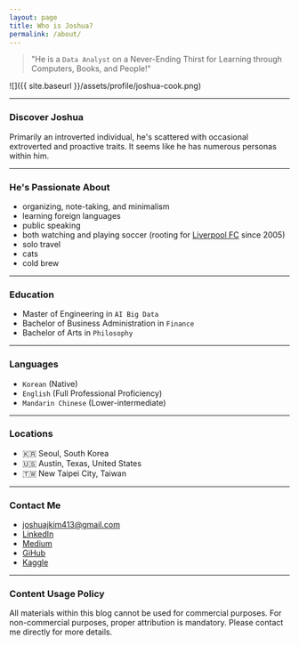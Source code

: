 ```yaml
---
layout: page
title: Who is Joshua?
permalink: /about/
---
```


> "He is a `Data Analyst` on a Never-Ending Thirst for Learning through Computers, Books, and People!"

![]({{ site.baseurl }}/assets/profile/joshua-cook.png)

---

### Discover Joshua

Primarily an introverted individual, he's scattered with occasional extroverted and proactive traits. It seems like he has numerous personas within him.

---

### He's Passionate About

* organizing, note-taking, and minimalism
* learning foreign languages
* public speaking
* both watching and playing soccer (rooting for [Liverpool FC](https://www.liverpoolfc.com/) since 2005)
* solo travel
* cats
* cold brew

---

### Education

* Master of Engineering in `AI Big Data`
* Bachelor of Business Administration in `Finance`
* Bachelor of Arts in `Philosophy`

---

### Languages

* `Korean` (Native)
* `English` (Full Professional Proficiency)
* `Mandarin Chinese` (Lower-intermediate)

---

### Locations

* 🇰🇷 Seoul, South Korea
* 🇺🇸 Austin, Texas, United States
* 🇹🇼 New Taipei City, Taiwan 

---

### Contact Me

* [joshuajkim413@gmail.com](mailto:joshuajkim413@gmail.com)
* [LinkedIn](https://www.linkedin.com/in/joshuajsk/)
* [Medium](https://joshua-data.medium.com)
* [GiHub](https://github.com/joshua-data)
* [Kaggle](https://www.kaggle.com/joshuajsk)

---

### Content Usage Policy

All materials within this blog cannot be used for commercial purposes. For non-commercial purposes, proper attribution is mandatory. Please contact me directly for more details.